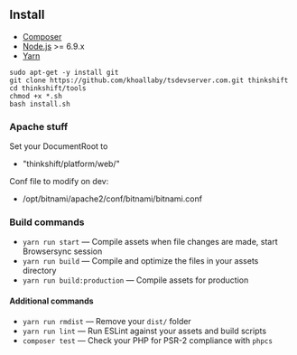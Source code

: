 ## Install

* [Composer](https://getcomposer.org/download/)
* [Node.js](http://nodejs.org/) >= 6.9.x
* [Yarn](https://yarnpkg.com/en/docs/install)

```
sudo apt-get -y install git
git clone https://github.com/khoallaby/tsdevserver.com.git thinkshift
cd thinkshift/tools
chmod +x *.sh
bash install.sh
```

 
 

### Apache stuff

Set your DocumentRoot to 
* "thinkshift/platform/web/"

Conf file to modify on dev: 
* /opt/bitnami/apache2/conf/bitnami/bitnami.conf
 



### Build commands

* `yarn run start` — Compile assets when file changes are made, start Browsersync session
* `yarn run build` — Compile and optimize the files in your assets directory
* `yarn run build:production` — Compile assets for production

#### Additional commands

* `yarn run rmdist` — Remove your `dist/` folder
* `yarn run lint` — Run ESLint against your assets and build scripts
* `composer test` — Check your PHP for PSR-2 compliance with `phpcs`
